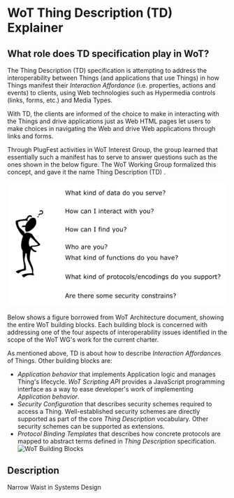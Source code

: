 # WoT Thing Description (TD) Explainer

## What role does TD specification play in WoT?



The Thing Description (TD) specification is attempting to address the interoperability between Things (and applications that use Things) in how Things manifest their *Interaction Affordance* (i.e. properties, actions and events) to clients, using Web technologies such as Hypermedia controls (links, forms, etc.) and Media Types.  

With TD, the clients are informed of the choice to make in interacting with the Things and drive applications just as Web HTML pages let users to make choices in navigating the Web and drive Web applications through links and forms.

Through PlugFest activities in WoT Interest Group, the group learned that essentially such a manifest has to serve to answer questions such as the ones shown in the below figure. The WoT Working Group formalized this concept, and gave it the name Thing Description (TD) .

![explainer_how_to_interact](explainer_how_to_interact.png)

Below shows a figure borrowed from WoT Architecture document, showing the entire WoT building blocks. Each building block is concerned with addressing one of the four aspects of interoperability issues identified in the scope of the WoT WG's work for the current charter. 

As mentioned above, TD is about how to describe *Interaction Affordance*s of Things. Other building blocks are:

-  *Application behavior* that implements Application logic and manages Thing's lifecycle. *WoT Scripting API* provides a JavaScript programming interface as a way to ease developer's work of implementing *Application behavior*. 
- *Security Configuration* that describes security schemes required to access a Thing. Well-established security schemes are directly supported as part of the core *Thing Description* vocabulary. Other security schemes can be supported as extensions. 
- *Protocol Binding Templates* that describes how concrete protocols are mapped to abstract terms defined in *Thing Description* specification.![WoT Building Blocks](https://cdn.staticaly.com/gh/w3c/wot-architecture/ce8a2b8624ffd60d913cd7aa2d36ad321e605ed7/images/wot-building-blocks.png)

## Description

Narrow Waist in Systems Design
